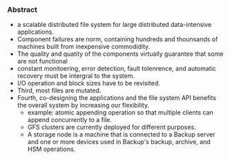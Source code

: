 ### Abstract 
  - a scalable distributed file system for large distributed data-intensive applications. 
  - Component failures are norm, containing hundreds and thounsands of machines built from 
    inexpensive commodidity.  
  - The quality and quatity of the components virtually guarantee that some are not functional 
  - constant monitoering, error detection, fault tolenrence, and automatic recovery must be intergral
    to the system. 
  - I/O operation and block sizes have to be revisited. 
  - Third, most files are mutated. 
  - Fourth, co-designing the applications and the file system API benefits the overall system by increasing 
    our flexibility. 
     - example: atomic appending operation so that multiple clients can append concurrently to a file. 
     - GFS clusters are currently deployed for different purposes.
     - A storage node is a machine that is connected to a Backup server and one or more devices used in
        Backup's backup, archive, and HSM operations.
